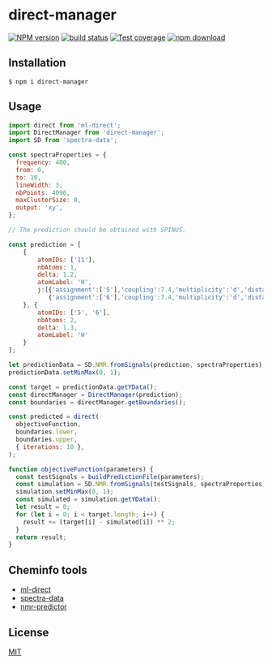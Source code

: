 # direct-manager

[![NPM version][npm-image]][npm-url]
[![build status][ci-image]][ci-url]
[![Test coverage][codecov-image]][codecov-url]
[![npm download][download-image]][download-url]

## Installation

`$ npm i direct-manager`

## Usage

```js
import direct from 'ml-direct';
import DirectManager from 'direct-manager';
import SD from 'spectra-data';

const spectraProperties = {
  frequency: 400,
  from: 0,
  to: 10,
  lineWidth: 3,
  nbPoints: 4096,
  maxClusterSize: 8,
  output: 'xy',
};

// The prediction should be obtained with SPINUS.

const prediction = [
    {
        atomIDs: ['11'],
        nbAtoms: 1,
        delta: 1.2,
        atomLabel: 'H',
        j:[{'assignment':['5'],'coupling':7.4,'multiplicity':'d','distance':3}, 
           {'assignment':['6'],'coupling':7.4,'multiplicity':'d','distance':3}]
    }, {
        atomIDs: ['5', '6'],
        nbAtoms: 2,
        delta: 1.3,
        atomLabel: 'H'
    }
];

let predictionData = SD.NMR.fromSignals(prediction, spectraProperties);
predictionData.setMinMax(0, 1);

const target = predictionData.getYData();
const directManager = DirectManager(prediction);
const boundaries = directManager.getBoundaries();

const predicted = direct(
  objectiveFunction,
  boundaries.lower,
  boundaries.upper,
  { iterations: 10 },
);

function objectiveFunction(parameters) {
  const testSignals = buildPredictionFile(parameters);
  const simulation = SD.NMR.fromSignals(testSignals, spectraProperties);
  simulation.setMinMax(0, 1);
  const simulated = simulation.getYData();
  let result = 0;
  for (let i = 0; i < target.length; i++) {
    result += (target[i] - simulated[i]) ** 2;
  }
  return result;
}

```

## Cheminfo tools

* [ml-direct](https://github.com/mljs/direct-optimization)
* [spectra-data](https://github.com/cheminfo-js/spectra/tree/master/packages/spectra-data)
* [nmr-predictor](https://github.com/cheminfo-js/spectra/tree/master/packages/nmr-predictor)

## License

[MIT](./LICENSE)

[npm-image]: https://img.shields.io/npm/v/direct-manager.svg
[npm-url]: https://www.npmjs.com/package/direct-manager
[ci-image]: https://github.com/josoriom/direct-manager/workflows/Node.js%20CI/badge.svg?branch=master
[ci-url]: https://github.com/josoriom/direct-manager/actions?query=workflow%3A%22Node.js+CI%22
[codecov-image]: https://img.shields.io/codecov/c/github/josoriom/direct-manager.svg
[codecov-url]: https://codecov.io/gh/josoriom/direct-manager
[download-image]: https://img.shields.io/npm/dm/direct-manager.svg
[download-url]: https://www.npmjs.com/package/direct-manager
